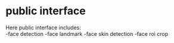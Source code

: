 # public interface

Here public interface includes:   
-face detection
-face landmark
-face skin detection
-face roi crop
